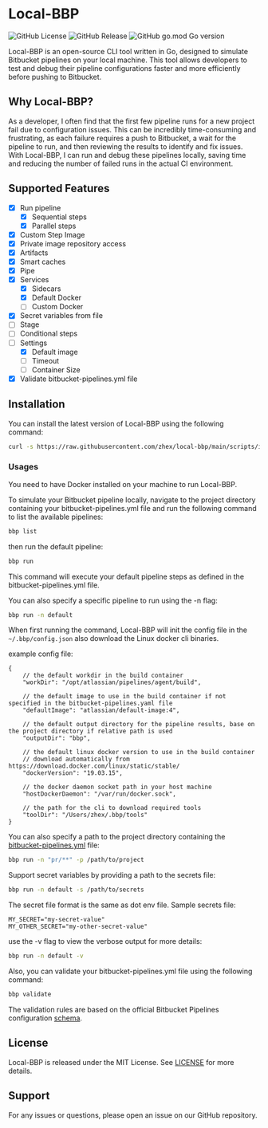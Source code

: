 # Local-BBP

![GitHub License](https://img.shields.io/github/license/zhex/local-bbp)
![GitHub Release](https://img.shields.io/github/v/release/zhex/local-bbp)
![GitHub go.mod Go version](https://img.shields.io/github/go-mod/go-version/zhex/local-bbp)


Local-BBP is an open-source CLI tool written in Go, designed to simulate Bitbucket pipelines on your local machine. This tool allows developers to test and debug their pipeline configurations faster and more efficiently before pushing to Bitbucket.


## Why Local-BBP?

As a developer, I often find that the first few pipeline runs for a new project fail due to configuration issues. This can be incredibly time-consuming and frustrating, as each failure requires a push to Bitbucket, a wait for the pipeline to run, and then reviewing the results to identify and fix issues. With Local-BBP, I can run and debug these pipelines locally, saving time and reducing the number of failed runs in the actual CI environment.

## Supported Features

- [x] Run pipeline
  - [x] Sequential steps
  - [x] Parallel steps
- [x] Custom Step Image
- [x] Private image repository access
- [x] Artifacts
- [x] Smart caches
- [x] Pipe
- [x] Services
  - [x] Sidecars
  - [x] Default Docker
  - [ ] Custom Docker
- [x] Secret variables from file
- [ ] Stage
- [ ] Conditional steps
- [ ] Settings
  - [x] Default image
  - [ ] Timeout
  - [ ] Container Size
- [x] Validate bitbucket-pipelines.yml file

## Installation

You can install the latest version of Local-BBP using the following command:

```bash
curl -s https://raw.githubusercontent.com/zhex/local-bbp/main/scripts/install.sh | bash
```

### Usages

You need to have Docker installed on your machine to run Local-BBP.

To simulate your Bitbucket pipeline locally, navigate to the project directory containing your bitbucket-pipelines.yml file and run the following command to list the available pipelines:

```bash
bbp list
```

then run the default pipeline:

```bash
bbp run
```

This command will execute your default pipeline steps as defined in the bitbucket-pipelines.yml file.

You can also specify a specific pipeline to run using the -n flag:

```bash
bbp run -n default
```

When first running the command, Local-BBP will init the config file in the `~/.bbp/config.json` also download the Linux docker cli binaries.

example config file:

```json5
{
    // the default workdir in the build container
    "workDir": "/opt/atlassian/pipelines/agent/build",
    
    // the default image to use in the build container if not specified in the bitbucket-pipelines.yaml file
    "defaultImage": "atlassian/default-image:4",
    
    // the default output directory for the pipeline results, base on the project directory if relative path is used 
    "outputDir": "bbp",
    
    // the default linux docker version to use in the build container 
    // download automatically from https://download.docker.com/linux/static/stable/
    "dockerVersion": "19.03.15",
    
    // the docker daemon socket path in your host machine
    "hostDockerDaemon": "/var/run/docker.sock",
    
    // the path for the cli to download required tools
    "toolDir": "/Users/zhex/.bbp/tools"
}
```

You can also specify a path to the project directory containing the [bitbucket-pipelines.yml](https://support.atlassian.com/bitbucket-cloud/docs/bitbucket-pipelines-configuration-reference/) file:

```bash
bbp run -n "pr/**" -p /path/to/project
```

Support secret variables by providing a path to the secrets file:

```bash
bbp run -n default -s /path/to/secrets
```

The secret file format is the same as dot env file. Sample secrets file:

```dotenv
MY_SECRET="my-secret-value"
MY_OTHER_SECRET="my-other-secret-value"
```

use the -v flag to view the verbose output for more details:

```bash
bbp run -n default -v
```

Also, you can validate your bitbucket-pipelines.yml file using the following command:

```bash
bbp validate
```

The validation rules are based on the official Bitbucket Pipelines configuration [schema](https://bitbucket.org/atlassianlabs/intellij-bitbucket-references-plugin/raw/master/src/main/resources/schemas/bitbucket-pipelines.schema.json).

## License

Local-BBP is released under the MIT License. See [LICENSE](LICENSE) for more details.

## Support

For any issues or questions, please open an issue on our GitHub repository.
